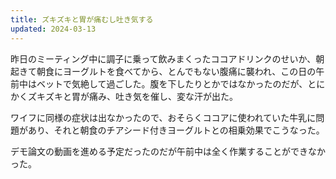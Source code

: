 ```yaml
---
title: ズキズキと胃が痛むし吐き気する
updated: 2024-03-13
---
```


昨日のミーティング中に調子に乗って飲みまくったココアドリンクのせいか、朝起きて朝食にヨーグルトを食べてから、とんでもない腹痛に襲われ、この日の午前中はベットで気絶して過ごした。腹を下したりとかではなかったのだが、とにかくズキズキと胃が痛み、吐き気を催し、変な汗が出た。

ワイフに同様の症状は出なかったので、おそらくココアに使われていた牛乳に問題があり、それと朝食のチアシード付きヨーグルトとの相乗効果でこうなった。

デモ論文の動画を進める予定だったのだが午前中は全く作業することができなかった。
